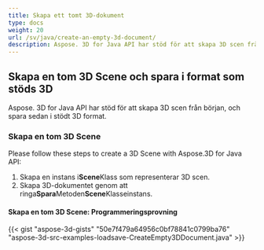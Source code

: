 ```yaml
---
title: Skapa ett tomt 3D-dokument
type: docs
weight: 20
url: /sv/java/create-an-empty-3d-document/
description: Aspose. 3D for Java API har stöd för att skapa 3D scen från början, och spara sedan i stödt 3D format.
---
```

##  **Skapa en tom 3D Scene och spara i format som stöds 3D**
Aspose. 3D for Java API har stöd för att skapa 3D scen från början, och spara sedan i stödt 3D format.
###  **Skapa en tom 3D Scene**
Please follow these steps to create a 3D Scene with Aspose.3D for Java API:

1. Skapa en instans i**Scene**Klass som representerar 3D scen.
1. Skapa 3D-dokumentet genom att ringa**Spara**Metoden**Scene**Klasseinstans.
####  **Skapa en tom 3D Scene: Programmeringsprovning**
{{< gist "aspose-3d-gists" "50e7f479a64956c0bf78841c0799ba76" "aspose-3d-src-examples-loadsave-CreateEmpty3DDocument.java" >}}




